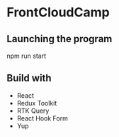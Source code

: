 # FrontCloudCamp

## Launching the program
npm run start

## Build with
- React
- Redux Toolkit
- RTK Query
- React Hook Form
- Yup
